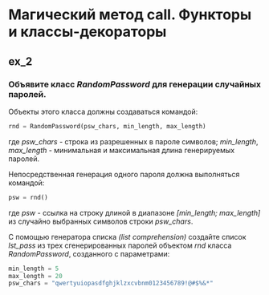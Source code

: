 # Магический метод __call__. Функторы и классы-декораторы
## ex_2

### Объявите класс _RandomPassword_ для генерации случайных паролей.
Объекты этого класса должны создаваться командой:

```python
rnd = RandomPassword(psw_chars, min_length, max_length)
```

где _psw_chars_ - строка из разрешенных в пароле символов; _min_length_, _max_length_ - минимальная и максимальная длина генерируемых паролей.

Непосредственная генерация одного пароля должна выполняться командой:

```python
psw = rnd()
```

где _psw_ - ссылка на строку длиной в диапазоне _[min_length; max_length]_ 
из случайно выбранных символов строки _psw_chars_.

С помощью генератора списка _(list comprehension)_ создайте список _lst_pass_ из трех сгенерированных паролей объектом _rnd_ класса _RandomPassword_, созданного с параметрами: 
```python
min_length = 5
max_length = 20
psw_chars = "qwertyuiopasdfghjklzxcvbnm0123456789!@#$%&*"
```